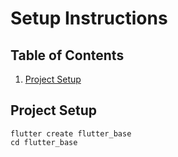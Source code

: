# Setup Instructions

## Table of Contents

1. [Project Setup](#project-setup)

## Project Setup

```
flutter create flutter_base
cd flutter_base
```
